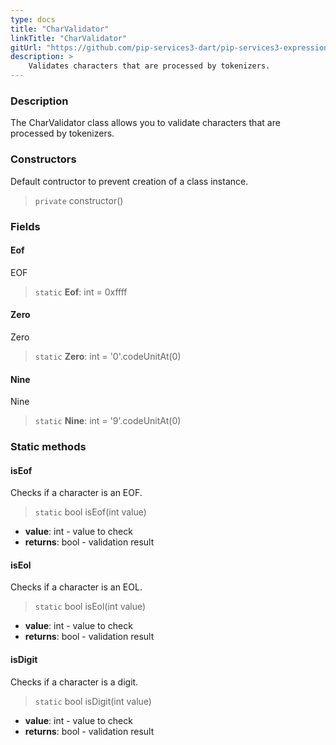 ```yaml
---
type: docs
title: "CharValidator"
linkTitle: "CharValidator"
gitUrl: "https://github.com/pip-services3-dart/pip-services3-expressions-dart"
description: > 
    Validates characters that are processed by tokenizers.
---
```


### Description

The CharValidator class allows you to validate characters that are processed by tokenizers.

### Constructors
Default contructor to prevent creation of a class instance.

> `private` constructor()


### Fields

<span class="hide-title-link">

#### Eof
EOF
> `static` **Eof**: int = 0xffff

#### Zero
Zero
> `static` **Zero**: int = '0'.codeUnitAt(0)

#### Nine
Nine
> `static` **Nine**: int = '9'.codeUnitAt(0)

</span>

### Static methods

#### isEof
Checks if a character is an EOF.

> `static` bool isEof(int value)

- **value**: int - value to check
- **returns**: bool - validation result


#### isEol
Checks if a character is an EOL.

> `static` bool isEol(int value)

- **value**: int - value to check
- **returns**: bool - validation result

#### isDigit
Checks if a character is a digit.

> `static` bool isDigit(int value)

- **value**: int - value to check
- **returns**: bool - validation result
